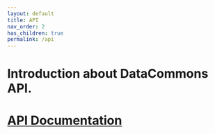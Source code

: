 ```yaml
---
layout: default
title: API
nav_order: 2
has_children: true
permalink: /api
---
```

# Introduction about DataCommons API.

# [API Documentation](https://shifucun.github.io/dcsite/api)
